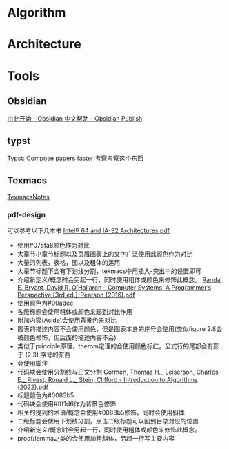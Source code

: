 # Algorithm
# Architecture
# Tools
## Obsidian
[由此开始 - Obsidian 中文帮助 - Obsidian Publish](https://publish.obsidian.md/help-zh/%E7%94%B1%E6%AD%A4%E5%BC%80%E5%A7%8B)
## typst
[Typst: Compose papers faster](https://typst.app/)
考察考察这个东西
## Texmacs
[TexmacsNotes](TexmacsNotes.pdf)
### pdf-design
可以参考以下几本书
[Intel® 64 and IA-32 Architectures.pdf](file:///D:/others/pdf/Intel%C2%AE%2064%20and%20IA-32%20Architectures.pdf)
- 使用#075fa8颜色作为对比
- 大章节小章节标题以及页眉图表上的文字广泛使用此颜色作为对比
- 大量的列表，表格，图以及粗体的运用
- 大章节标题下会有下划线分割，texmacs中用插入-突出中的设置即可
- 介绍新定义/概念时会另起一行，同时使用粗体或颜色来修饰此概念。
[Randal E. Bryant, David R. O’Hallaron - Computer Systems. A Programmer’s Perspective [3rd ed.]-Pearson (2016).pdf](file:///D:/others/pdf/Randal%20E.%20Bryant,%20David%20R.%20O%E2%80%99Hallaron%20-%20Computer%20Systems.%20A%20Programmer%E2%80%99s%20Perspective%20[3rd%20ed.]-Pearson%20(2016).pdf)
- 使用颜色为#00adee
- 各级标题会使用粗体或颜色来起到对比作用
- 附加内容(Aside)会使用背景色来对比
- 图表的描述内容不会使用颜色，但是图表本身的序号会使用(类似figure 2.8会被颜色修饰，但后面的描述内容不会)
- 类似于principle原理，therom定理的会使用颜色标红。公式行的尾部会有形于 (2.3) 序号的东西
- 会使用脚注
- 代码块会使用分割线与正文分割
[Cormen, Thomas H._ Leiserson, Charles E._ Rivest, Ronald L._ Stein, Clifford - Introduction to Algorithms (2022).pdf](file:///D:/others/pdf/Cormen,%20Thomas%20H._%20Leiserson,%20Charles%20E._%20Rivest,%20Ronald%20L._%20Stein,%20Clifford%20-%20Introduction%20to%20Algorithms%20(2022).pdf)
- 标题颜色为#0083b5
- 代码块会使用#fff1d6作为背景色修饰
- 相关的提到的术语/概念会使用#0083b5修饰，同时会使用斜体
- 二级标题会使用下划线分割，点击二级标题可以回到目录对应的位置
- 介绍新定义/概念时会另起一行，同时使用粗体或颜色来修饰此概念。
- proof/lemma之类的会使用加粗斜体，另起一行写主要内容